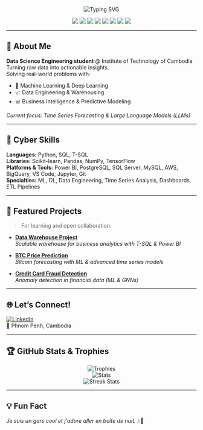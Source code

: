 <!-- Banner | Typing SVG -->
<p align="center">
  <img src="https://readme-typing-svg.herokuapp.com?font=Fira+Code&size=28&pause=1000&color=00FFFF&center=true&width=800&lines=Hello%2C+I'm+Menghout+Chhon!;AI+%7C+ML+%7C+Blockchain+%7C+Data+Engineer;" alt="Typing SVG" />
</p>

<p align="center">
  <img src="https://img.shields.io/badge/AI-%2300FFFF?style=for-the-badge&logo=openai&logoColor=black" />
  <img src="https://img.shields.io/badge/Machine%20Learning-%2300FFFF?style=for-the-badge&logo=scikit-learn&logoColor=black" />
  <img src="https://img.shields.io/badge/Deep%20Learning-%2300FFFF?style=for-the-badge&logo=tensorflow&logoColor=black" />
  <img src="https://img.shields.io/badge/Blockchain-%2300FFFF?style=for-the-badge&logo=ethereum&logoColor=black" />
  <img src="https://img.shields.io/badge/AWS-%2300FFFF?style=for-the-badge&logo=amazon-aws&logoColor=black" />
  <img src="https://img.shields.io/badge/BigQuery-%2300FFFF?style=for-the-badge&logo=google-cloud&logoColor=black" />
  <img src="https://img.shields.io/badge/Data%20Engineering-%2300FFFF?style=for-the-badge&logo=dataspell&logoColor=black" />
  <img src="https://img.shields.io/badge/BI%20%26%20Dashboard-%2300FFFF?style=for-the-badge&logo=powerbi&logoColor=black" />
</p>

---

## 🧠 About Me

**Data Science Engineering student** @ Institute of Technology of Cambodia  
Turning raw data into actionable insights.  
Solving real-world problems with:
- 🧮 Machine Learning & Deep Learning
- 📈 Data Engineering & Warehousing
- 📊 Business Intelligence & Predictive Modeling

*Current focus: Time Series Forecasting & Large Language Models (LLMs)*

---

## 👾 Cyber Skills

**Languages:** Python, SQL, T-SQL  
**Libraries:** Scikit-learn, Pandas, NumPy, TensorFlow  
**Platforms & Tools:** Power BI, PostgreSQL, SQL Server, MySQL, AWS, BigQuery, VS Code, Jupyter, Git  
**Specialties:** ML, DL, Data Engineering, Time Series Analysis, Dashboards, ETL Pipelines

---

## 🚀 Featured Projects

> For learning and open collaboration:

- [**Data Warehouse Project**](https://github.com/YOUR-USERNAME/YOUR-WAREHOUSE-REPO)  
  _Scalable warehouse for business analytics with T-SQL & Power BI_

- [**BTC Price Prediction**](https://github.com/YOUR-USERNAME/YOUR-BTC-REPO)  
  _Bitcoin forecasting with ML & advanced time series models_

- [**Credit Card Fraud Detection**](https://github.com/YOUR-USERNAME/YOUR-FRAUD-REPO)  
  _Anomaly detection in financial data (ML & GNNs)_

<!-- Replace the URLs above with actual repo links when you publish them! -->

---

## 🌐 Let’s Connect!

[![LinkedIn](https://img.shields.io/badge/LinkedIn-0077B5?style=flat&logo=linkedin&logoColor=white)](https://www.linkedin.com/in/menghout-chhon/)  
📍 Phnom Penh, Cambodia

---

## 🏆 GitHub Stats & Trophies

<p align="center">
  <img src="https://github-profile-trophy.vercel.app/?username=menghout-chhon&theme=algolia&margin-w=10&margin-h=10" alt="Trophies" />
  <br />
  <img src="https://github-readme-stats.vercel.app/api?username=menghout-chhon&show_icons=true&theme=algolia&hide=stars,prs" alt="Stats" />
  <br />
  <img src="https://github-readme-streak-stats.herokuapp.com?user=menghout-chhon&theme=algolia" alt="Streak Stats" />
</p>

---

## 💡 Fun Fact

_Je suis un gars cool et j'adore aller en boîte de nuit._ 🎶🍻

